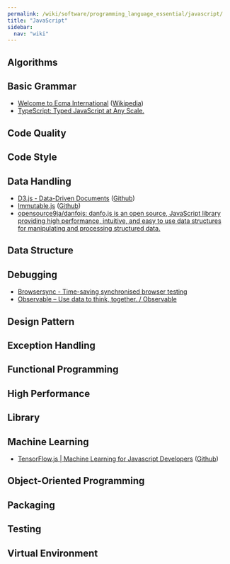 ```yaml
---
permalink: /wiki/software/programming_language_essential/javascript/
title: "JavaScript"
sidebar:
  nav: "wiki"
---
```


## Algorithms

## Basic Grammar

* [Welcome to Ecma International](https://www.ecma-international.org/) ([Wikipedia](https://en.wikipedia.org/wiki/ECMAScript))
* [TypeScript: Typed JavaScript at Any Scale.](https://www.typescriptlang.org/)

## Code Quality

## Code Style

## Data Handling

* [D3.js - Data-Driven Documents](https://d3js.org/) ([Github](https://github.com/d3/d3))
* [Immutable.js](https://immutable-js.github.io/immutable-js/) ([Github](https://github.com/facebook/immutable-js/))
* [opensource9ja/danfojs: danfo.js is an open source, JavaScript library providing high performance, intuitive, and easy to use data structures for manipulating and processing structured data.](https://github.com/opensource9ja/danfojs)

## Data Structure

## Debugging

* [Browsersync - Time-saving synchronised browser testing](https://www.browsersync.io/)
* [Observable – Use data to think, together. / Observable](https://observablehq.com/)

## Design Pattern

## Exception Handling

## Functional Programming

## High Performance

## Library

## Machine Learning

* [TensorFlow.js \| Machine Learning for Javascript Developers](https://www.tensorflow.org/js) ([Github](https://github.com/tensorflow/tfjs))

## Object-Oriented Programming

## Packaging

## Testing

## Virtual Environment
